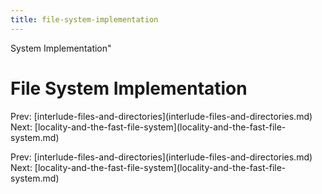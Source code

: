 ```yaml
---
title: file-system-implementation
---
```


System Implementation\"

# File System Implementation

Prev:
\[interlude-files-and-directories](interlude-files-and-directories.md)
Next:
\[locality-and-the-fast-file-system](locality-and-the-fast-file-system.md)

Prev:
\[interlude-files-and-directories](interlude-files-and-directories.md)
Next:
\[locality-and-the-fast-file-system](locality-and-the-fast-file-system.md)
